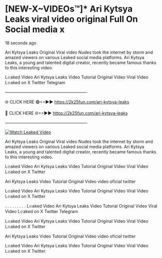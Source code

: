 # [NEW-X~VIDEOs™]* Ari Kytsya Leaks viral video original Full On Social media x

18 seconds ago

Ari Kytsya Leaks Original Viral video Nudes took the internet by storm and amazed viewers on various Leaked social media platforms. Ari Kytsya Leaks, a young and talented digital creator, recently became famous thanks to this interesting video.

L𝚎aked Video Ari Kytsya Leaks Video Tutorial Original Video Viral Video L𝚎aked on X Twitter Telegram

———————————————————-

🌐 CLICK HERE 🟢==►► https://2k25fun.com/ari-kytsya-leaks

🔴 CLICK HERE 🌐==►► https://2k25fun.com/ari-kytsya-leaks

———————————————————-

[![Watch Leaked Video](https://miro.medium.com/v2/resize:fit:828/format:webp/1*cilzJN44JGOrTw9NJCrNHA.gif "Watch Leaked Video")](https://2k25fun.com/ari-kytsya-leaks)

Ari Kytsya Leaks Original Viral video Nudes took the internet by storm and amazed viewers on various Leaked social media platforms. Ari Kytsya Leaks, a young and talented digital creator, recently became famous thanks to this interesting video.

L𝚎aked Video Ari Kytsya Leaks Video Tutorial Original Video Viral Video L𝚎aked on X Twitter

Ari Kytsya Leaks Video Tutorial Original Video video oficial twitter

L𝚎aked Video Ari Kytsya Leaks Video Tutorial Original Video Viral Video L𝚎aked on X Twitter

. . . . . . . . . L𝚎aked Video Ari Kytsya Leaks Video Tutorial Original Video Viral Video L𝚎aked on X Twitter Telegram

L𝚎aked Video Ari Kytsya Leaks Video Tutorial Original Video Viral Video L𝚎aked on X Twitter

Ari Kytsya Leaks Video Tutorial Original Video video oficial twitter

L𝚎aked Video Ari Kytsya Leaks Video Tutorial Original Video Viral Video L𝚎aked on X Twitter.